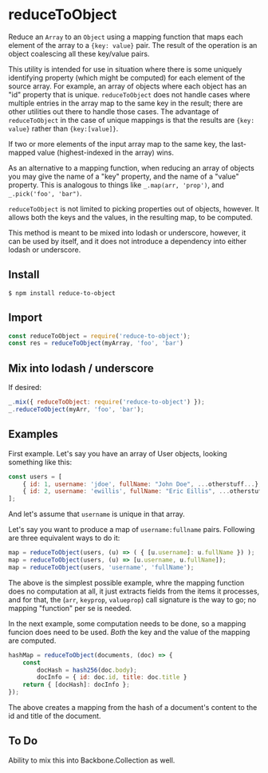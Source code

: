 reduceToObject
==============

Reduce an `Array` to an `Object` using a mapping function that maps each element of the array to a `{key: value}` pair.
The result of the operation is an object coalescing all these key/value pairs.

This utility is intended for use in situation where there is some uniquely identifying property (which might be computed) for each element of the source array. For example, an array of objects where each object has an "id" property that is unique. `reduceToObject` does not handle cases where multiple entries in the array map to the same key in the result; there are other utilities out there to handle those cases.  The advantage of `reduceToObject` in the case of unique mappings is that the results are `{key: value}` rather than `{key:[value]}`.

If two or more elements of the input array map to the same key, the last-mapped value (highest-indexed in the array) wins.

As an alternative to a mapping function, when reducing an array of objects you may give the name of a "key" property, and the name of a "value" property. This is analogous to things like `_.map(arr, 'prop')`, and `_.pick('foo', 'bar")`.

`reduceToObject` is not limited to picking properties out of objects, however. It allows both the keys and the values, in the resulting map, to be computed.

This method is meant to be mixed into lodash or underscore, however, it can be used by itself, and it does not introduce a dependency into either lodash or underscore.

Install
-------
```
$ npm install reduce-to-object
```

Import
------
```javascript
const reduceToObject = require('reduce-to-object');
const res = reduceToObject(myArray, 'foo', 'bar')
```

Mix into lodash / underscore
----------------------------
If desired:
```javascript
_.mix({ reduceToObject: require('reduce-to-object') });
_.reduceToObject(myArr, 'foo', 'bar');
```

Examples
--------
First example. Let's say you have an array of User objects, looking something like this:
```javascript
const users = [
    { id: 1, username: 'jdoe', fullName: "John Doe", ...otherstuff...},
    { id: 2, username: 'ewillis', fullName: "Eric Eillis", ...otherstuff...},
];
```
And let's assume that `username` is unique in that array.

Let's say you want to produce a map of `username:fullname` pairs.  Following are three equivalent ways to do it:
```javascript
map = reduceToObject(users, (u) => ( { [u.username]: u.fullName }) );
map = reduceToObject(users, (u) => [u.username, u.fullName]);
map = reduceToObject(users, 'username', 'fullName');
```
The above is the simplest possible example, whre the mapping function does no computation at all, it just extracts fields from the items it processes, and for that, the (`arr`, `keyprop`, `valueprop`) call signature is the way to go; no mapping "function" per se is needed.

In the next example, some computation needs to be done, so a mapping funcion does need to be used.   _Both_ the key and the value of the mapping are computed.

```javascript
hashMap = reduceToObject(documents, (doc) => {
    const
        docHash = hash256(doc.body);
        docInfo = { id: doc.id, title: doc.title }
    return { [docHash]: docInfo };
});
```
The above creates a mapping from the hash of a document's content to the id and title of the document.

To Do
-----
Ability to mix this into Backbone.Collection as well.
